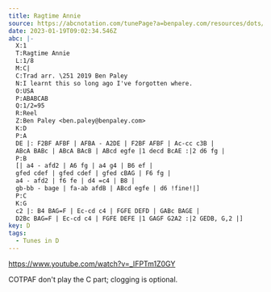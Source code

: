 ```yaml
---
title: Ragtime Annie
source: https://abcnotation.com/tunePage?a=benpaley.com/resources/dots/%3Ftune_id=1768.no-ext/0000
date: 2023-01-19T09:02:34.546Z
abc: |-
  X:1
  T:Ragtime Annie
  L:1/8
  M:C|
  C:Trad arr. \251 2019 Ben Paley
  N:I learnt this so long ago I've forgotten where.
  O:USA
  P:ABABCAB
  Q:1/2=95
  R:Reel
  Z:Ben Paley <ben.paley@benpaley.com>
  K:D
  P:A
  DE |: F2BF AFBF | AFBA - A2DE | F2BF AFBF | Ac-cc c3B |
  ABcA BABc | ABcA BAcB | ABcd egfe |1 decd BcAE :|2 d6 fg |
  P:B
  [| a4 - afd2 | A6 fg | a4 g4 | B6 ef |
  gfed cdef | gfed cdef | gfed cBAG | F6 fg |
  a4 - afd2 | f6 fe | d4 =c4 | B8 |
  gb-bb - bage | fa-ab afdB | ABcd egfe | d6 !fine!|]
  P:C
  K:G
  c2 |: B4 BAG=F | Ec-cd c4 | FGFE DEFD | GABc BAGE |
  D2Bc BAG=F | Ec-cd c4 | FGFE DEFE |1 GAGF G2A2 :|2 GEDB, G,2 |]
key: D
tags:
  - Tunes in D
---
```

https://www.youtube.com/watch?v=_IFPTm1Z0GY

COTPAF don't play the C part; clogging is optional.